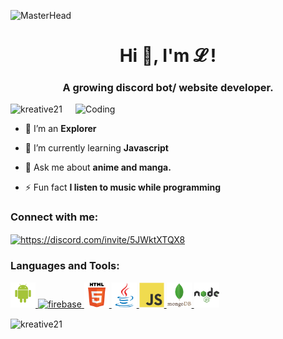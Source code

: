 ![MasterHead](https://media.giphy.com/media/v1.Y2lkPTc5MGI3NjExYWhkczMyMGx5MnUxa3ZuY2t6dWJyNjF1Z3ZoZnk2dmZodHEwNW9hbSZlcD12MV9pbnRlcm5hbF9naWZfYnlfaWQmY3Q9Zw/ztpMY1t5VYWlO/giphy.gif)
<h1 align="center">Hi 👋, I'm 𝓛 !</h1>
<h3 align="center">A growing discord bot/ website developer.</h3>

<img align="right" alt="Coding" width="400" src="https://steamuserimages-a.akamaihd.net/ugc/1631947648964785474/81CBA15178466DD47195A239232202E78987B714/?imw=5000&imh=5000&ima=fit&impolicy=Letterbox&imcolor=%23000000&letterbox=false">

<p align="left"> <img src="https://komarev.com/ghpvc/?username=kreative21&label=Profile%20views&color=0e75b6&style=flat" alt="kreative21" /> </p>

- 🔭 I’m an **Explorer**

- 🌱 I’m currently learning **Javascript**

- 💬 Ask me about **anime and manga.**

- ⚡ Fun fact **I listen to music while programming**

<h3 align="left">Connect with me:</h3>
<p align="left">
<a href="https://discord.gg/https://discord.com/invite/5JWktXTQX8" target="blank"><img align="center" src="https://raw.githubusercontent.com/rahuldkjain/github-profile-readme-generator/master/src/images/icons/Social/discord.svg" alt="https://discord.com/invite/5JWktXTQX8" height="30" width="40" /></a>
</p>

<h3 align="left">Languages and Tools:</h3>
<p align="left"> <a href="https://developer.android.com" target="_blank" rel="noreferrer"> <img src="https://raw.githubusercontent.com/devicons/devicon/master/icons/android/android-original-wordmark.svg" alt="android" width="40" height="40"/> </a> <a href="https://firebase.google.com/" target="_blank" rel="noreferrer"> <img src="https://www.vectorlogo.zone/logos/firebase/firebase-icon.svg" alt="firebase" width="40" height="40"/> </a> <a href="https://www.w3.org/html/" target="_blank" rel="noreferrer"> <img src="https://raw.githubusercontent.com/devicons/devicon/master/icons/html5/html5-original-wordmark.svg" alt="html5" width="40" height="40"/> </a> <a href="https://www.java.com" target="_blank" rel="noreferrer"> <img src="https://raw.githubusercontent.com/devicons/devicon/master/icons/java/java-original.svg" alt="java" width="40" height="40"/> </a> <a href="https://developer.mozilla.org/en-US/docs/Web/JavaScript" target="_blank" rel="noreferrer"> <img src="https://raw.githubusercontent.com/devicons/devicon/master/icons/javascript/javascript-original.svg" alt="javascript" width="40" height="40"/> </a> <a href="https://www.mongodb.com/" target="_blank" rel="noreferrer"> <img src="https://raw.githubusercontent.com/devicons/devicon/master/icons/mongodb/mongodb-original-wordmark.svg" alt="mongodb" width="40" height="40"/> </a> <a href="https://nodejs.org" target="_blank" rel="noreferrer"> <img src="https://raw.githubusercontent.com/devicons/devicon/master/icons/nodejs/nodejs-original-wordmark.svg" alt="nodejs" width="40" height="40"/> </a> </p>

<p><img align="center" src="https://github-readme-stats.vercel.app/api/top-langs?username=kreative21&show_icons=true&locale=en&layout=compact" alt="kreative21" /></p>
